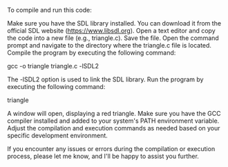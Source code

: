 To compile and run this code:

Make sure you have the SDL library installed. You can download it from the official SDL website (https://www.libsdl.org).
Open a text editor and copy the code into a new file (e.g., triangle.c).
Save the file.
Open the command prompt and navigate to the directory where the triangle.c file is located.
Compile the program by executing the following command:


gcc -o triangle triangle.c -lSDL2


The -lSDL2 option is used to link the SDL library.
Run the program by executing the following command:


triangle


A window will open, displaying a red triangle.
Make sure you have the GCC compiler installed and added to your system's PATH environment variable. Adjust the compilation and execution commands as needed based on your specific development environment.

If you encounter any issues or errors during the compilation or execution process, please let me know, and I'll be happy to assist you further.